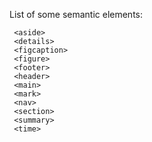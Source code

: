 List of some semantic elements:
````<article>
 <aside>
 <details>
 <figcaption>
 <figure>
 <footer>
 <header>
 <main>
 <mark>
 <nav>
 <section>
 <summary>
 <time>
  ````
